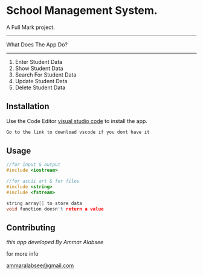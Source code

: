 # School Management System.



A Full Mark project.
***
What Does The App Do?
***
1. Enter Student Data
2. Show Student Data
3. Search For Student Data
4. Update Student Data
5. Delete Student Data

## Installation

Use the Code Editor [visual studio code](https://code.visualstudio.com/) to install the app.

```bash
Go to the link to download vscode if you dont have it
```

## Usage

```cpp
//for input & output
#include <iostream>

//for ascii art & for files
#include <string>
#include <fstream>

string array[] to store data 
void function doesn't return a value


```

## Contributing
_this app developed By Ammar Alabsee_ 


for more info 

ammaralabsee@gmail.com



